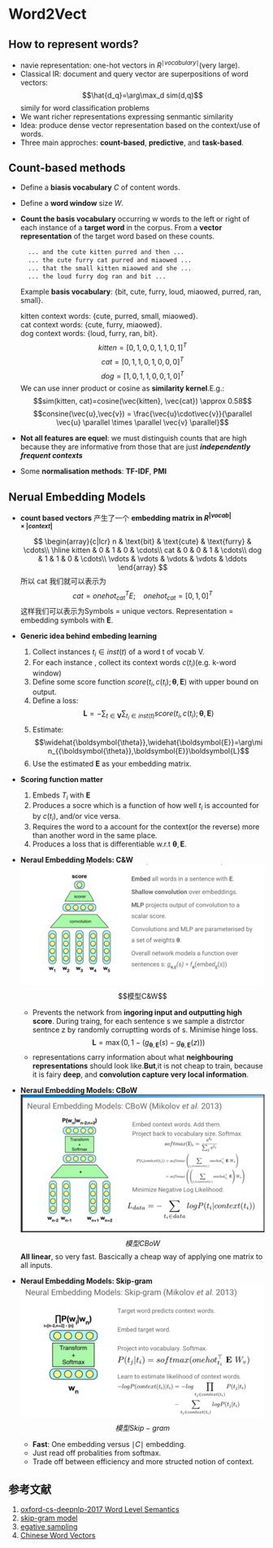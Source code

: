 # Word2Vect

## How to represent words?
* navie representation: one-hot vectors in $R^{\mid vocabulary \mid}$(very large).
* Classical IR: document and query vector are superpositions of word vectors: $$\hat{d_q}=\arg\max_d sim(d,q)$$ simily for word classification problems
* We want richer representations expressing senmantic similarity
* Idea: produce dense vector representation based on the context/use of words.
* Three main approches: **count-based**, **predictive**, and **task-based**.

## Count-based methods
* Define a **biasis vocabulary** $C$ of content words.
* Define a **word window** size $W$.
* **Count the basis vocabulary** occurring w words to the left or right of each instance of a **target word** in the corpus. From a **vector representation** of the target word based on these counts.  

		... and the cute kitten purred and then ...  
		... the cute furry cat purred and miaowed ...   
		... that the small kitten miaowed and she ...   
		... the loud furry dog ran and bit ...  

	Example **basis vocabulary**: {bit, cute, furry, loud, miaowed, purred, ran, small}.

	kitten context words: {cute, purred, small, miaowed}.   
	cat context words: {cute, furry, miaowed}.  
	dog context words: {loud, furry, ran, bit}.  
	$$kitten=[0,1,0,0,1,1,0,1]^T$$
	$$cat=[0,1,1,0,1,0,0,0]^T$$
	$$dog=[1,0,1,1,0,0,1,0]^T$$
	We can use inner product or cosine as **similarity kernel**.E.g.:$$sim(kitten, cat)=cosine(\vec{kitten}, \vec{cat}) \approx 0.58$$ $$consine(\vec{u},\vec{v}) = \frac{\vec{u}\cdot\vec{v}}{\parallel \vec{u} \parallel \times \parallel \vec{v} \parallel}$$
* **Not all features are equel**: we must distinguish counts that are high because they are informative from those that are just ***independently frequent contexts***
* Some **normalisation methods**: **TF-IDF**, **PMI**

## Nerual Embedding Models
* **count based vectors** 产生了一个 **embedding matrix in $R^{|vocab|\times|context|}$**$$
\begin{array}{c|lcr}
n & \text{bit} & \text{cute} & \text{furry} & \cdots\\
\hline
kitten & 0 & 1 & 0 & \cdots\\
cat & 0 & 0 & 1 & \cdots\\
dog & 1 & 1 & 0 & \cdots\\
\vdots & \vdots & \vdots & \vdots & \ddots
\end{array}
$$
	所以 cat 我们就可以表示为$$
	cat = onehot_{cat}^TE;~~~~onehot_{cat} = [0,1,0]^T
	$$
这样我们可以表示为Symbols = unique vectors. Representation = embedding symbols with **E**.
* **Generic idea behind embeding learning**
	1. Collect instances $t_i \in inst(t)$ of a word t of vocab V.
	2. For each instance , collect its context words $c(t_i)$(e.g. k-word window)
	3. Define some score function $score(t_i, c(t_i); \boldsymbol{\theta}, \boldsymbol{E})$ with upper bound on output.
	4. Define a loss: $$\boldsymbol{L}=-\sum_{t\in \boldsymbol{V}}\sum_{t_i\in inst(t)}score(t_i,c(t_i);\boldsymbol{\theta},\boldsymbol{E})$$
	5. Estimate:$$\widehat{\boldsymbol{\theta}},\widehat{\boldsymbol{E}}=\arg\min_{{\boldsymbol{\theta}},\boldsymbol{E}}\boldsymbol{L}$$
	6. Use the estimated **E** as your embedding matrix.

* **Scoring function matter**
	1. Embeds $T_i$ with **E**
	2. Produces a socre which is a function of how well $t_i$ is accounted for by $c(t_i)$, and/or vice versa.
	3. Requires the word to a account for the context(or the reverse) more than another word in the same place.
	4. Produces a loss that is differentiable w.r.t $\boldsymbol{\theta},\boldsymbol{E}$.

* **Neraul Embedding Models: C&W**
	![Alt Text](./img/word2vec/C&W.png 'model C&W')
	$$模型C&W$$
	* Prevents the network from **ingoring input and outputting high score**. During traing, for each sentence s we sample a distrctor sentnce z by randomly corruptting words of s. Minimise hinge loss.$$\boldsymbol{L}=\max(0, 1-(g_{\boldsymbol{\theta},\boldsymbol{E}}(s) - g_{\boldsymbol{\theta},\boldsymbol{E}}(z)))$$ 
	* representations carry information about what **neighbouring representations** should look like.**But**,it is not cheap to train, because it is fairy **deep**, and **convolution capture very local information**.

* **Neraul Embedding Models: CBoW**
	![Alt Text](./img/word2vec/CBoW.png 'model CBow')$$模型 CBoW$$
	**All linear**, so very fast. Bascically a cheap way of applying one matrix to all inputs.
* **Neraul Embedding Models: Skip-gram**
	![Alt Text](./img/word2vec/skip-gram.png 'model Skip-gram')$$模型 Skip-gram$$
	* **Fast**: One embedding versus $\mid C \mid$ embedding.
	* Just read off probalities from softmax.
	* Trade off between efficiency and more structed notion of context.
	
## 参考文献
1. [oxford-cs-deepnlp-2017 Word Level Semantics](https://github.com/oxford-cs-deepnlp-2017/lectures/blob/master/Lecture%202a-%20Word%20Level%20Semantics.pdf)
2. [skip-gram model](http://mccormickml.com/2016/04/19/word2vec-tutorial-the-skip-gram-model/)
3. [egative sampling](http://mccormickml.com/2017/01/11/word2vec-tutorial-part-2-negative-sampling/)
4. [Chinese Word Vectors](https://github.com/zhangsiqi951016/Chinese-Word-Vectors)